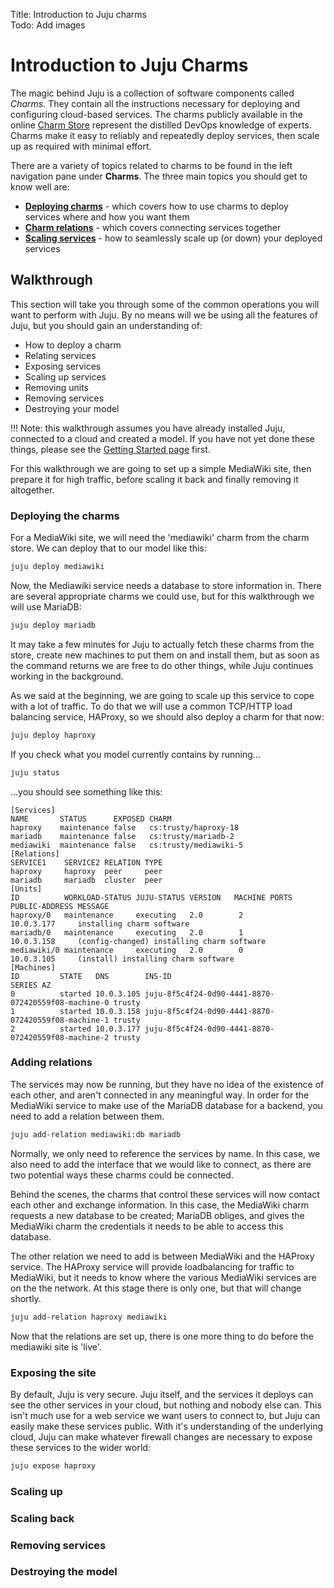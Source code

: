 Title: Introduction to Juju charms  
Todo: Add images

# Introduction to Juju Charms

The magic behind Juju is a collection of software components called *Charms*.
They contain all the instructions necessary for deploying and configuring
cloud-based services. The charms publicly available in the online
[Charm Store](authors-charm-store.html) represent the distilled DevOps knowledge
of experts. Charms make it easy to reliably and repeatedly deploy services, 
then scale up as required with minimal effort.

There are a variety of topics related to charms to be found in the left navigation 
pane under **Charms**. The three main topics you should get to know well are:

 - **[Deploying charms][deploy]** - which covers how to use charms to deploy 
   services where and how you want them
 - **[Charm relations][relations]** - which covers connecting services together
 - **[Scaling services][scaling]** - how to seamlessly scale up (or down) your deployed services


## Walkthrough

This section will take you through some of the common operations you will want
to perform with Juju. By no means will we be using all the features of Juju, but 
you should gain an understanding of:
 
 - How to deploy a charm
 - Relating services
 - Exposing services
 - Scaling up services
 - Removing units
 - Removing services
 - Destroying your model

!!! Note: this walkthrough assumes you have already installed Juju, connected to a 
cloud and created a model. If you have not yet done these things, please see
the [Getting Started page][started] first.

For this walkthrough we are going to set up a simple MediaWiki site, then 
prepare it for high traffic, before scaling it back and finally removing it 
altogether.

### Deploying the charms

For a MediaWiki site, we will need the 'mediawiki' charm from the charm store. 
We can deploy that to our model like this:

```bash
juju deploy mediawiki
```

Now, the Mediawiki service needs a database to store information in. There are
several appropriate charms we could use, but for this walkthrough we will
use MariaDB:

```bash
juju deploy mariadb
```
It may take a few minutes for Juju to actually fetch these charms from the store,
create new machines to put them on and install them, but as soon as the command
returns we are free to do other things, while Juju continues working in the 
background.

As we said at the beginning, we are going to scale up this service to cope with
a lot of traffic. To do that we will use a common TCP/HTTP load balancing 
service, HAProxy, so we should also deploy a charm for that now:

```bash
juju deploy haproxy
```

If you check what you model currently contains by running...

```bash
juju status
```

...you should see something like this:

```no-highlight
[Services] 
NAME       STATUS      EXPOSED CHARM                 
haproxy    maintenance false   cs:trusty/haproxy-18  
mariadb    maintenance false   cs:trusty/mariadb-2   
mediawiki  maintenance false   cs:trusty/mediawiki-5 
[Relations] 
SERVICE1    SERVICE2 RELATION TYPE 
haproxy     haproxy  peer     peer 
mariadb     mariadb  cluster  peer 
[Units]     
ID          WORKLOAD-STATUS JUJU-STATUS VERSION   MACHINE PORTS PUBLIC-ADDRESS MESSAGE                                    
haproxy/0   maintenance     executing   2.0        2             10.0.3.177     installing charm software               
mariadb/0   maintenance     executing   2.0        1             10.0.3.158     (config-changed) installing charm software 
mediawiki/0 maintenance     executing   2.0        0             10.0.3.105     (install) installing charm software        
[Machines] 
ID         STATE   DNS        INS-ID                                              SERIES AZ 
0          started 10.0.3.105 juju-8f5c4f24-0d90-4441-8870-072420559f08-machine-0 trusty    
1          started 10.0.3.158 juju-8f5c4f24-0d90-4441-8870-072420559f08-machine-1 trusty    
2          started 10.0.3.177 juju-8f5c4f24-0d90-4441-8870-072420559f08-machine-2 trusty 
```

### Adding relations

The services may now be running, but they have no idea of the existence of each 
other, and aren't connected in any meaningful way. In order for the MediaWiki 
service to make use of the MariaDB database for a backend, you need to add a 
relation between them.

```bash
juju add-relation mediawiki:db mariadb
```

Normally, we only need to reference the services by name. In this case, we also 
need to add the interface that we would like to connect, as there are two
potential ways these charms could be connected.

Behind the scenes, the charms that control these services will now contact each 
other and exchange information. In this case, the MediaWiki charm requests a 
new database to be created; MariaDB obliges, and gives the MediaWiki charm the
credentials it needs to be able to access this database. 

The other relation we need to add is between MediaWiki and the HAProxy service.
The HAProxy service will provide loadbalancing for traffic to MediaWiki, but it 
needs to know where the various MediaWiki services are on the the network. At 
this stage there is only one, but that will change shortly.

```bash
juju add-relation haproxy mediawiki
```

Now that the relations are set up, there is one more thing to do before the 
mediawiki site is 'live'. 

### Exposing the site

By default, Juju is very secure. Juju itself, and the services it deploys can 
see the other services in your cloud, but nothing and nobody else can. This
isn't much use for a web service we want users to connect to, but Juju can
easily make these services public. With it's understanding of the underlying 
cloud, Juju can make whatever firewall changes are necessary to expose these
services to the wider world:

```bash
juju expose haproxy
```

### Scaling up 
### Scaling back
### Removing services
### Destroying the model


[deploy]: ./charms-deploying.html
[relations]: ./charms-relations.html
[scaling]: ./charms-scaling.html
[started]: ./getting-started.html

